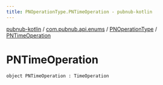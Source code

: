 ```yaml
---
title: PNOperationType.PNTimeOperation - pubnub-kotlin
---
```


[pubnub-kotlin](../../index.html) / [com.pubnub.api.enums](../index.html) / [PNOperationType](index.html) / [PNTimeOperation](./-p-n-time-operation.html)

# PNTimeOperation

`object PNTimeOperation : TimeOperation`